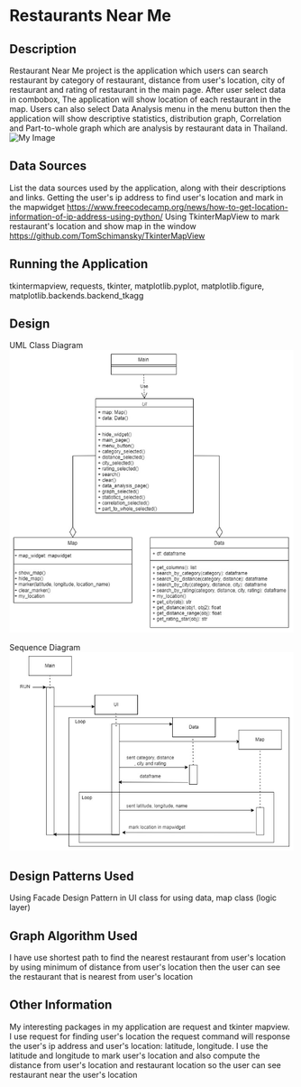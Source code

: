 # Restaurants Near Me
## Description
Restaurant Near Me project is the application which users can search restaurant by category of restaurant, distance from user's location, city of restaurant and rating of restaurant in the main page. After user select data in combobox, The application will show location of each restaurant in the map. Users can also select Data Analysis menu in the menu button then the application will show descriptive statistics, distribution graph, Correlation and Part-to-whole graph which are analysis by restaurant data in Thailand.
![My Image](screenshot1.jpg)

## Data Sources
List the data sources used by the application, along with their descriptions
and links.
Getting the user's ip address to find user's location and mark in the mapwidget
https://www.freecodecamp.org/news/how-to-get-location-information-of-ip-address-using-python/
Using TkinterMapView to mark restaurant's location and show map in the window
https://github.com/TomSchimansky/TkinterMapView
 
## Running the Application
tkintermapview,
requests,
tkinter,
matplotlib.pyplot,
matplotlib.figure,
matplotlib.backends.backend_tkagg
 
## Design
UML Class Diagram
![My Image](restaurant-near-me-class-diagram.jpg)

Sequence Diagram
![My Image](restaurant-near-me-sequence-diagram.jpg)
 
## Design Patterns Used
Using Facade Design Pattern in UI class for using data, map class (logic layer)
 
## Graph Algorithm Used
I have use shortest path to find the nearest restaurant from user's location by using minimum of distance from user's location then the user can see the restaurant that is nearest from user's location
 
## Other Information
My interesting packages in my application are request and tkinter mapview. I use request for finding user's location the request command will response the user's ip address and user's location: latitude, longitude. I use the latitude and longitude to mark user's location and also compute the distance from user's location and restaurant location so the user can see restaurant near the user's location

